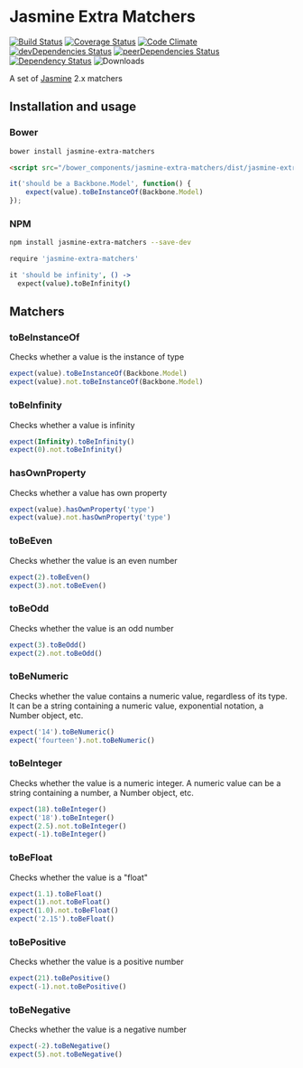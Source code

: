 # Jasmine Extra Matchers

[![Build Status](https://travis-ci.org/tomi77/jasmine-extra-matchers.svg?branch=master)](https://travis-ci.org/tomi77/jasmine-extra-matchers)
[![Coverage Status](https://coveralls.io/repos/github/tomi77/jasmine-extra-matchers/badge.svg?branch=master)](https://coveralls.io/github/tomi77/jasmine-extra-matchers?branch=master)
[![Code Climate](https://codeclimate.com/github/tomi77/jasmine-extra-matchers/badges/gpa.svg)](https://codeclimate.com/github/tomi77/jasmine-extra-matchers)
[![devDependencies Status](https://david-dm.org/tomi77/jasmine-extra-matchers/dev-status.svg)](https://david-dm.org/tomi77/jasmine-extra-matchers?type=dev)
[![peerDependencies Status](https://david-dm.org/tomi77/jasmine-extra-matchers/peer-status.svg)](https://david-dm.org/tomi77/jasmine-extra-matchers?type=peer)
[![Dependency Status](https://www.versioneye.com/user/projects/578ea15c88bf880039f7e576/badge.svg?style=flat-square)](https://www.versioneye.com/user/projects/578ea15c88bf880039f7e576)
![Downloads](https://img.shields.io/npm/dt/jasmine-extra-matchers.svg)

A set of [Jasmine](http://jasmine.github.io/) 2.x matchers

## Installation and usage

### Bower

~~~bash
bower install jasmine-extra-matchers
~~~

~~~html
<script src="/bower_components/jasmine-extra-matchers/dist/jasmine-extra-matchers.js"></script>
~~~

~~~js
it('should be a Backbone.Model', function() {
    expect(value).toBeInstanceOf(Backbone.Model)
});
~~~

### NPM

~~~bash
npm install jasmine-extra-matchers --save-dev
~~~

~~~coffeescript
require 'jasmine-extra-matchers'

it 'should be infinity', () ->
  expect(value).toBeInfinity()
~~~

## Matchers

### toBeInstanceOf

Checks whether a value is the instance of type

~~~js
expect(value).toBeInstanceOf(Backbone.Model)
expect(value).not.toBeInstanceOf(Backbone.Model)
~~~

### toBeInfinity

Checks whether a value is infinity

~~~js
expect(Infinity).toBeInfinity()
expect(0).not.toBeInfinity()
~~~

### hasOwnProperty

Checks whether a value has own property

~~~js
expect(value).hasOwnProperty('type')
expect(value).not.hasOwnProperty('type')
~~~

### toBeEven

Checks whether the value is an even number

~~~js
expect(2).toBeEven()
expect(3).not.toBeEven()
~~~

### toBeOdd

Checks whether the value is an odd number

~~~js
expect(3).toBeOdd()
expect(2).not.toBeOdd()
~~~

### toBeNumeric

Checks whether the value contains a numeric value, regardless of its type. It can be a string containing a numeric value, exponential notation, a Number object, etc.

~~~js
expect('14').toBeNumeric()
expect('fourteen').not.toBeNumeric()
~~~

### toBeInteger

Checks whether the value is a numeric integer. A numeric value can be a string containing a number, a Number object, etc.

~~~js
expect(18).toBeInteger()
expect('18').toBeInteger()
expect(2.5).not.toBeInteger()
expect(-1).toBeInteger()
~~~

### toBeFloat

Checks whether the value is a "float"

~~~js
expect(1.1).toBeFloat()
expect(1).not.toBeFloat()
expect(1.0).not.toBeFloat()
expect('2.15').toBeFloat()
~~~

### toBePositive

Checks whether the value is a positive number

~~~js
expect(21).toBePositive()
expect(-1).not.toBePositive()
~~~

### toBeNegative

Checks whether the value is a negative number

~~~js
expect(-2).toBeNegative()
expect(5).not.toBeNegative()
~~~
